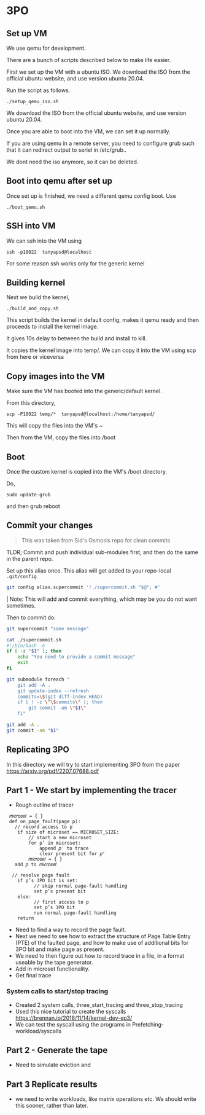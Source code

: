 # 3PO


## Set up VM 

We use qemu for development. 

There are a bunch of scripts described below to make life easier. 

First we set up the VM with a ubuntu ISO. We download the ISO from the official ubuntu website, and use version ubuntu 20.04. 

Run the script as follows. 

```
./setup_qemu_iso.sh

```

We download the ISO from the official ubuntu website, and use version ubuntu 20.04. 

Once you are able to boot into the VM, we can set it up normally.

If you are using qemu in a remote server, you need to configure grub such that it can redirect output to seriel in /etc/grub..
 
We dont need the iso anymore, so it can be deleted.


## Boot into qemu after set up 

Once set up is finished, we need a different qemu config boot. Use 

```
./boot_qemu.sh 

```

## SSH into VM 

We can ssh into the VM using

```
ssh -p10022  tanyapsd@localhost
```

For some reason ssh works only for the generic kernel 


## Building kernel

Next we build the kernel, 

```
./build_and_copy.sh

```

This script builds the kernel in default config, makes it qemu ready and then proceeds to install the kernel image. 

It gives 10s delay to between the build and install to kill. 

It copies the kernel image into temp/. We can copy it into the VM using scp from here or viceversa 

## Copy images into the VM 

Make sure the VM has booted into the generic/default kernel. 

From this directory, 


```
scp -P10022 temp/*  tanyapsd@localhost:/home/tanyapsd/
```

This will copy the files into the VM's ~

Then from the VM, copy the files into /boot


## Boot 

Once the custom kernel is copied into the VM's /boot directory. 

Do, 

```
sudo update-grub
```

and then grub reboot 

## Commit your changes

> This was taken from Sid's Osmosis repo fot clean commits 

TLDR; Commit and push individual sub-modules first, and then do the same in the parent repo.

Set up this alias once. This alias will get added to your repo-local `.git/config`

```bash
git config alias.supercommit '!./supercommit.sh "$@"; #'
```

| Note: This will add and commit everything, which may be you do not want sometimes.

Then to commit do:
```bash
git supercommit "some message"
```

```bash
cat ./supercommit.sh
#!/bin/bash -e
if [ -z "$1" ]; then
    echo "You need to provide a commit message"
    exit
fi

git submodule foreach "
    git add -A .
    git update-index --refresh
    commits=\$(git diff-index HEAD)
    if [ ! -z \"\$commits\" ]; then
        git commit -am \"$1\"
    fi"

git add -A .
git commit -am "$1"
```

## Replicating 3PO

In this directory we will try to start implementing 3PO from the paper https://arxiv.org/pdf/2207.07688.pdf

## Part 1 - We start by implementing the tracer 


- Rough outline of tracer

```angular2html
 𝑚𝑖𝑐𝑟𝑜𝑠𝑒𝑡 = { }
 def on_page_fault(page p):
   // record access to p
    if size of microset == MICROSET_SIZE:
        // start a new microset
        for p’ in microset:
            append 𝑝′ to trace
            clear present bit for 𝑝'
        𝑚𝑖𝑐𝑟𝑜𝑠𝑒𝑡 = { }
   add 𝑝 to 𝑚𝑖𝑐𝑟𝑜𝑠𝑒𝑡

  // resolve page fault
    if p’s 3PO bit is set:
          // skip normal page-fault handling
          set 𝑝’s present bit
    else:
          // first access to p
          set 𝑝’s 3PO bit
          run normal page-fault handling
    return
```

- Need to find a way to record the page fault.
- Next we need to see how to extract the structure of Page Table Entry (PTE) of the faulted page, and how to make use of additional bits for 3PO bit and make page as present. 
- We need to then figure out how to record trace in a file, in a format useable by the tape generator.
- Add in microset functionality. 
- Get final trace 


### System calls to start/stop tracing 

- Created 2 system calls, three_start_tracing and three_stop_tracing
- Used this nice tutorial to create the syscalls https://brennan.io/2016/11/14/kernel-dev-ep3/
- We can test the syscall using the programs in Prefetching-workload/syscalls


## Part 2 - Generate the tape

- Need to simulate eviction and 
## Part 3 Replicate results

- we need to write workloads, like matrix operations etc. We should write this sooner, rather than later. 




